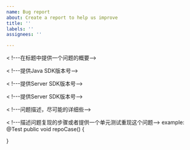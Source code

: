 ```yaml
---
name: Bug report
about: Create a report to help us improve
title: ''
labels: ''
assignees: ''

---
```


< !---在标题中提供一个问题的概要-->

< !---提供Java SDK版本号-->

< !---提供Server SDK版本号-->

< !---提供Server SDK版本号-->

< !---问题描述，尽可能的详细些-->

< !---描述问题复现的步骤或者提供一个单元测试重现这个问题-->
example:
@Test
public void repoCase() {

}
